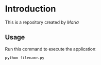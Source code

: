 # Introduction

This is a repository created by *Maria*

## Usage

Run this command to execute the application:

`python filename.py`

